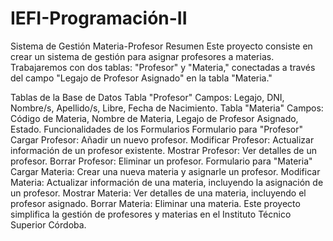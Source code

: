 # IEFI-Programación-II

Sistema de Gestión Materia-Profesor
Resumen
Este proyecto consiste en crear un sistema de gestión para asignar profesores a materias. Trabajaremos con dos tablas: "Profesor" y "Materia," conectadas a través del campo "Legajo de Profesor Asignado" en la tabla "Materia."

Tablas de la Base de Datos
Tabla "Profesor"
Campos: Legajo, DNI, Nombre/s, Apellido/s, Libre, Fecha de Nacimiento.
Tabla "Materia"
Campos: Código de Materia, Nombre de Materia, Legajo de Profesor Asignado, Estado.
Funcionalidades de los Formularios
Formulario para "Profesor"
Cargar Profesor: Añadir un nuevo profesor.
Modificar Profesor: Actualizar información de un profesor existente.
Mostrar Profesor: Ver detalles de un profesor.
Borrar Profesor: Eliminar un profesor.
Formulario para "Materia"
Cargar Materia: Crear una nueva materia y asignarle un profesor.
Modificar Materia: Actualizar información de una materia, incluyendo la asignación de un profesor.
Mostrar Materia: Ver detalles de una materia, incluyendo el profesor asignado.
Borrar Materia: Eliminar una materia.
Este proyecto simplifica la gestión de profesores y materias en el Instituto Técnico Superior Córdoba. 
